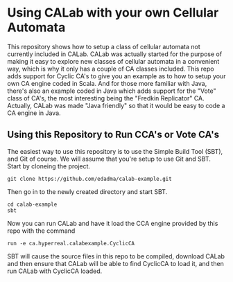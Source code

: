 Using CALab with your own Cellular Automata
===========================================

This repository shows how to setup a class of cellular automata not currently included in CALab.  CALab was actually started for the purpose of making it easy to explore new classes of cellular automata in a convenient way, which is why it only has a couple of CA classes included.  This repo adds support for Cyclic CA's to give you an example as to how to setup your own CA engine coded in Scala.  And for those more familiar with Java, there's also an example coded in Java which adds support for the "Vote" class of CA's, the most interesting being the "Fredkin Replicator" CA.  Actually, CALab was made "Java friendly" so that it would be easy to code a CA engine in Java.


Using this Repository to Run CCA's or Vote CA's
-----------------------------------------------

The easiest way to use this repository is to use the Simple Build Tool (SBT), and Git of course.  We will assume that you're setup to use Git and SBT.  Start by cloneing the project.

	git clone https://github.com/edadma/calab-example.git
	
Then go in to the newly created directory and start SBT.

	cd calab-example
	sbt
	
Now you can run CALab and have it load the CCA engine provided by this repo with the command

	run -e ca.hyperreal.calabexample.CyclicCA

SBT will cause the source files in this repo to be compiled, download CALab and then ensure that CALab will be able to find CyclicCA to load it, and then run CALab with CyclicCA loaded.